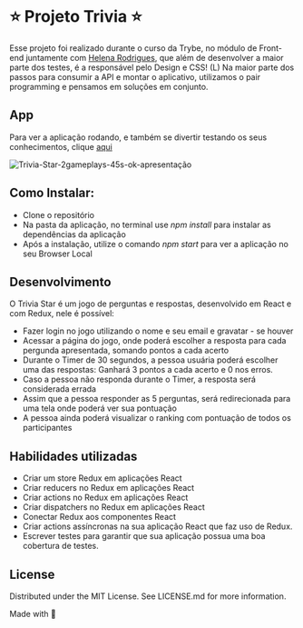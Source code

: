 # :star: Projeto Trivia :star:

Esse projeto foi realizado durante o curso da Trybe, no módulo de Front-end juntamente com [Helena Rodrigues](https://github.com/Marinavdac), que além de desenvolver a maior parte dos testes, é a responsável pelo Design e CSS! (L) Na maior parte dos passos para consumir a API e montar o aplicativo, utilizamos o pair programming e pensamos em soluções em conjunto.


## App

Para ver a aplicação rodando, e também se divertir testando os seus conhecimentos, clique [aqui](http://star-trivia-game.surge.sh/)

![Trivia-Star-2gameplays-45s-ok-apresentação](https://user-images.githubusercontent.com/76450683/194683177-4e4a9153-a858-48e0-bc85-4f03c5b3086c.gif)

## Como Instalar:

* Clone o repositório
* Na pasta da aplicação, no terminal use *npm install* para instalar as dependências da aplicação
* Após a instalação, utilize o comando *npm start* para ver a aplicação no seu Browser Local


## Desenvolvimento

O Trivia Star é um jogo de perguntas e respostas, desenvolvido em React e com Redux, nele é possível:

* Fazer login no jogo utilizando o nome e seu email e gravatar - se houver
* Acessar a página do jogo, onde poderá escolher a resposta para cada pergunda apresentada, somando pontos a cada acerto
* Durante o Timer de 30 segundos, a pessoa usuária poderá escolher uma das respostas: Ganhará 3 pontos a cada acerto e 0 nos erros.
* Caso a pessoa não responda durante o Timer, a resposta será considerada errada 
* Assim que a pessoa responder as 5 perguntas, será redirecionada para uma tela onde poderá ver sua pontuação
* A pessoa ainda poderá visualizar o ranking com pontuação de todos os participantes

## Habilidades utilizadas

* Criar um store Redux em aplicações React
* Criar reducers no Redux em aplicações React
* Criar actions no Redux em aplicações React
* Criar dispatchers no Redux em aplicações React
* Conectar Redux aos componentes React
* Criar actions assíncronas na sua aplicação React que faz uso de Redux.
* Escrever testes para garantir que sua aplicação possua uma boa cobertura de testes.


## License
Distributed under the MIT License. See LICENSE.md for more information.

Made with 🖤
